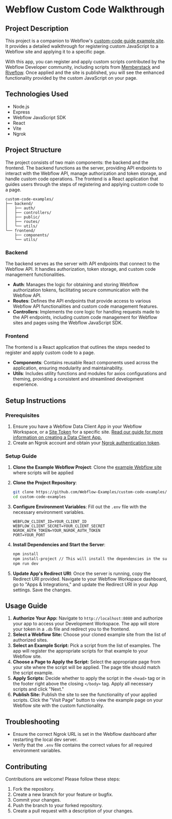 # Webflow Custom Code Walkthrough

## Project Description

This project is a companion to Webflow's [custom-code guide example site](https://webflow.com/made-in-webflow/website/webflow-developers---script-ex-097863). It provides a detailed walkthrough for registering custom JavaScript to a Webflow site and applying it to a specific page.

With this app, you can register and apply custom scripts contributed by the Webflow Developer community, including scripts from [Memberstack](https://www.memberstack.com/) and [Riveflow](https://riveflow.webflow.io/). Once applied and the site is published, you will see the enhanced functionality provided by the custom JavaScript on your page.

## Technologies Used

- Node.js
- Express
- Webflow JavaScript SDK
- React
- Vite
- Ngrok

## Project Structure

The project consists of two main components: the backend and the frontend. The backend functions as the server, providing API endpoints to interact with the Webflow API, manage authorization and token storage, and handle custom code operations. The frontend is a React application that guides users through the steps of registering and applying custom code to a page.

```
custom-code-examples/
├── backend/
│   ├── auth/
│   ├── controllers/
│   ├── public/
│   ├── routes/
│   └── utils/
└── frontend/
    ├── components/
    └── utils/
```

### Backend

The backend serves as the server with API endpoints that connect to the Webflow API. It handles authorization, token storage, and custom code management functionalities.

- **Auth**: Manages the logic for obtaining and storing Webflow authorization tokens, facilitating secure communication with the Webflow API.
- **Routes**: Defines the API endpoints that provide access to various Webflow API functionalities and custom code management features.
- **Controllers**: Implements the core logic for handling requests made to the API endpoints, including custom code management for Webflow sites and pages using the Webflow JavaScript SDK.

### Frontend

The frontend is a React application that outlines the steps needed to register and apply custom code to a page.

- **Components**: Contains reusable React components used across the application, ensuring modularity and maintainability.
- **Utils**: Includes utility functions and modules for axios configurations and theming, providing a consistent and streamlined development experience.

## Setup Instructions

### Prerequisites

1. Ensure you have a Webflow Data Client App in your Webflow Workspace, or a [Site Token](https://university.webflow.com/lesson/intro-to-webflow-apis?topics=cms-dynamic-content#how-to-create-an-API-token) for a specific site. [Read our guide for more information on creating a Data Client App.](https://developers.webflow.com/data/docs/register-an-app)
2. Create an Ngrok account and obtain your [Ngrok authentication token](https://dashboard.ngrok.com/tunnels/authtokens).

### Setup Guide

1. **Clone the Example Webflow Project**: Clone the [example Webflow site](https://webflow.com/made-in-webflow/website/webflow-developers---script-ex-097863) where scripts will be applied

2. **Clone the Project Repository**:

   ```sh
   git clone https://github.com/Webflow-Examples/custom-code-examples/tree/main
   cd custom-code-examples
   ```

3. **Configure Environment Variables**: Fill out the `.env` file with the necessary environment variables.

   ```env
   WEBFLOW_CLIENT_ID=YOUR_CLIENT_ID
   WEBFLOW_CLIENT_SECRET=YOUR_CLIENT_SECRET
   NGROK_AUTH_TOKEN=YOUR_NGROK_AUTH_TOKEN
   PORT=YOUR_PORT
   ```

4. **Install Dependencies and Start the Server**:

   ```sh
   npm install
   npm install-project // This will install the dependencies in the subdirectories
   npm run dev
   ```

5. **Update App's Redirect URI**: Once the server is running, copy the Redirect URI provided. Navigate to your Webflow Workspace dashboard, go to "Apps & Integrations," and update the Redirect URI in your App settings. Save the changes.

## Usage Guide

1. **Authorize Your App:** Navigate to `http://localhost:8080` and authorize your app to access your Development Workspace. The app will store your token in a `.db` file and redirect you to the frontend.
2. **Select a Webflow Site:** Choose your cloned example site from the list of authorized sites.
3. **Select an Example Script:** Pick a script from the list of examples. The app will register the appropriate scripts for that example to your Webflow site.
4. **Choose a Page to Apply the Script:** Select the appropriate page from your site where the script will be applied. The page title should match the script example.
5. **Apply Scripts:** Decide whether to apply the script in the `<head>` tag or in the footer right above the closing `</body>` tag. Apply all necessary scripts and click "Next."
6. **Publish Site:** Publish the site to see the functionality of your applied scripts. Click the "Visit Page" button to view the example page on your Webflow site with the custom functionality.

## Troubleshooting

- Ensure the correct Ngrok URL is set in the Webflow dashboard after restarting the local dev server.
- Verify that the `.env` file contains the correct values for all required environment variables.

## Contributing

Contributions are welcome! Please follow these steps:

1. Fork the repository.
2. Create a new branch for your feature or bugfix.
3. Commit your changes.
4. Push the branch to your forked repository.
5. Create a pull request with a description of your changes.
